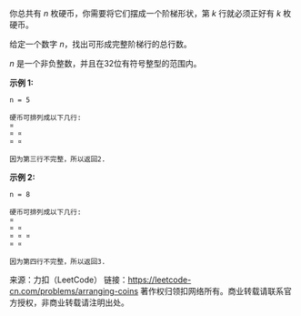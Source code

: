 你总共有 *n* 枚硬币，你需要将它们摆成一个阶梯形状，第 *k* 行就必须正好有 *k* 枚硬币。

给定一个数字 *n*，找出可形成完整阶梯行的总行数。

*n* 是一个非负整数，并且在32位有符号整型的范围内。

**示例 1:**
```
n = 5

硬币可排列成以下几行:
¤
¤ ¤
¤ ¤

因为第三行不完整，所以返回2.
```
**示例 2:**
```
n = 8

硬币可排列成以下几行:
¤
¤ ¤
¤ ¤ ¤
¤ ¤

因为第四行不完整，所以返回3.
```

来源：力扣（LeetCode）
链接：https://leetcode-cn.com/problems/arranging-coins
著作权归领扣网络所有。商业转载请联系官方授权，非商业转载请注明出处。
